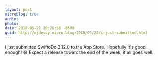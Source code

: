 ```yaml
---
layout: post
microblog: true
audio: 
photo: 
date: 2018-05-21 20:26:58 -0500
guid: http://mjdescy.micro.blog/2018/05/22/i-just-submitted.html
---
```

I just submitted SwiftoDo 2.12.0 to the App Store. Hopefully it's good enough! 😅 Expect a release toward the end of the week, if all goes well.
